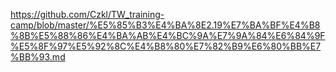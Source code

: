 https://github.com/Czkl/TW_training-camp/blob/master/%E5%85%B3%E4%BA%8E2.19%E7%BA%BF%E4%B8%8B%E5%88%86%E4%BA%AB%E4%BC%9A%E7%9A%84%E6%84%9F%E5%8F%97%E5%92%8C%E4%B8%80%E7%82%B9%E6%80%BB%E7%BB%93.md